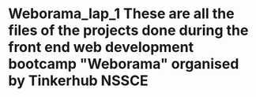 # Weborama_lap_1 These are all the files of the projects done during the front end web development bootcamp "Weborama" organised by Tinkerhub NSSCE 
